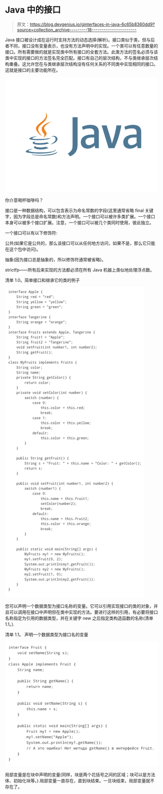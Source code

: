 # Java 中的接口

> 原文：<https://blog.devgenius.io/ginterfaces-in-java-6c65b8360dd9?source=collection_archive---------18----------------------->

Java 接口被设计成在运行时支持方法的动态选择(解析)。接口类似于类，但与后者不同，接口没有变量表示，也没有方法声明中的实现。一个类可以有任意数量的接口。所有需要做的就是实现类中所有接口的全套方法。此类方法的签名必须与该类中实现的接口的方法签名完全匹配。接口有自己的层次结构，不与类继承层次结构重叠。这允许您在与类继承层次结构没有任何关系的不同类中实现相同的接口。这就是接口的主要功能所在。

![](img/d6c56ab88d14db3ebc18bfc8052084f7.png)

你介意喝杯咖啡吗？

接口是一种数据结构，可以包含表示为命名常数的字段(这里通常省略 final 关键字，因为字段总是命名常数)和方法声明。一个接口可以被许多类扩展。一个接口本身可以被多个接口扩展。注意，一个接口可以被几个类同时使用，彼此独立。

一个接口可以有以下修饰符:

公共(如果它是公共的，那么该接口可以从任何地方访问，如果不是，那么它只能在这个包中访问)。

抽象(因为接口总是抽象的，所以修饰符通常被省略)。

strictfp——所有后来实现的方法都必须在所有 Java 机器上类似地处理浮点数。

清单 1.0。简单接口和继承它的类的例子

![](img/c8779e4cd5c696ea6afc893b85271a30.png)

您可以声明一个数据类型为接口名称的变量。它可以引用实现接口的类的对象，并且可以调用在接口中声明但在类中实现的方法。要进行这样的引用，有必要将接口名称指定为引用的数据类型，并在关键字 new 之后指定类构造函数的名称(清单 1.1。).

清单 1.1。
声明一个数据类型为接口名的变量

![](img/c2a02829e5c48e44c1260638cbb46089.png)

局部变量是在块中声明的变量(同样，块是两个花括号之间的区域；块可以是方法体、初始化块等。).局部变量一直存在，直到块结束。一旦块结束，局部变量就不存在了。